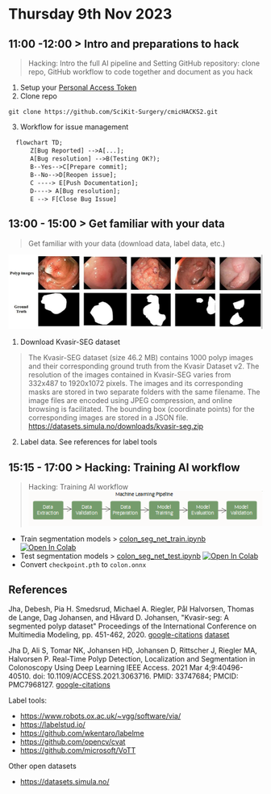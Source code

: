 # Thursday 9th Nov 2023

## 11:00 -12:00 > Intro and preparations to hack
> Hacking: Intro the full AI pipeline and Setting GitHub repository: clone repo, GitHub workflow to code together and document as you hack

1. Setup your [Personal Access Token](https://docs.github.com/en/authentication/keeping-your-account-and-data-secure/managing-your-personal-access-tokens)
2. Clone repo
```
git clone https://github.com/SciKit-Surgery/cmicHACKS2.git 
```
3. Workflow for issue management 
```mermaid
  flowchart TD;
      Z[Bug Reported] -->A[...];  
      A[Bug resolution] -->B(Testing OK?);
      B--Yes-->C[Prepare commit];
      B--No-->D[Reopen issue];
      C ----> E[Push Documentation];
      D----> A[Bug resolution];
      E --> F[Close Bug Issue]
```

## 13:00 - 15:00 > Get familiar with your data
> Get familiar with your data (download data, label data, etc.)

![fig](kvasir-seg-dataset.png)

1. Download Kvasir-SEG dataset
> The Kvasir-SEG dataset (size 46.2 MB) contains 1000 polyp images and their corresponding ground truth from the Kvasir Dataset v2. 
> The resolution of the images contained in Kvasir-SEG varies from 332x487 to 1920x1072 pixels. 
> The images and its corresponding masks are stored in two separate folders with the same filename. 
> The image files are encoded using JPEG compression, and online browsing is facilitated. 
> The bounding box (coordinate points) for the corresponding images are stored in a JSON file.
https://datasets.simula.no/downloads/kvasir-seg.zip


2. Label data. 
See references for label tools

## 15:15 - 17:00 > Hacking: Training AI workflow
> Hacking: Training AI workflow   
![fig](ml-pipeline.png)

* Train segmentation models > [colon_seg_net_train.ipynb](colon_seg_net_train.ipynb) [![Open In Colab](https://colab.research.google.com/assets/colab-badge.svg)](https://colab.research.google.com/drive/1s-eKu6QjaV54jva_ylG1VxwCj1B8nwJ3)    
* Test segmentation models > [colon_seg_net_test.ipynb](colon_seg_net_test.ipynb) [![Open In Colab](https://colab.research.google.com/assets/colab-badge.svg)](https://colab.research.google.com/drive/1zNmljc-ppn_0RZvppI3Vz7rX3uA8msPd)    
* Convert `checkpoint.pth` to `colon.onnx`

## References 

Jha, Debesh, Pia H. Smedsrud, Michael A. Riegler, Pål Halvorsen, Thomas de Lange, Dag Johansen, and Håvard D. Johansen, 
"Kvasir-seg: A segmented polyp dataset" 
Proceedings of the International Conference on Multimedia Modeling, pp. 451-462, 2020.
[google-citations](https://scholar.google.com/scholar?cites=15924410051330387241&as_sdt=2005&sciodt=0,5&hl=en)
[dataset](https://datasets.simula.no/kvasir-seg/)

Jha D, Ali S, Tomar NK, Johansen HD, Johansen D, Rittscher J, Riegler MA, Halvorsen P. 
Real-Time Polyp Detection, Localization and Segmentation in Colonoscopy Using Deep Learning
IEEE Access. 2021 Mar 4;9:40496-40510. doi: 10.1109/ACCESS.2021.3063716. PMID: 33747684; PMCID: PMC7968127.
[google-citations](https://scholar.google.com/scholar?cites=11882550127852592683&as_sdt=2005&sciodt=0,5&hl=en)

Label tools:   
* https://www.robots.ox.ac.uk/~vgg/software/via/  
* https://labelstud.io/  
* https://github.com/wkentaro/labelme
* https://github.com/opencv/cvat
* https://github.com/microsoft/VoTT

Other open datasets
* https://datasets.simula.no/ 
